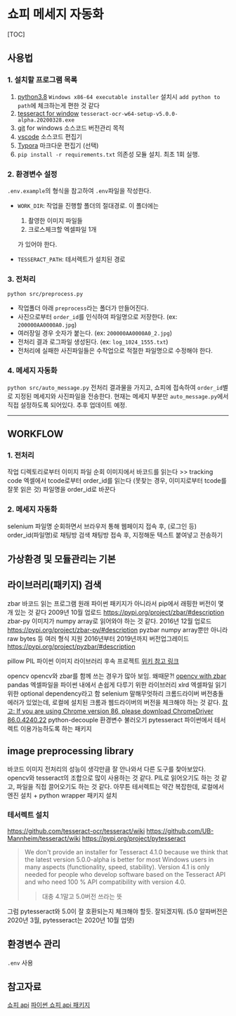 # 쇼피 메세지 자동화

[TOC]

## 사용법
### 1. 설치할 프로그램 목록
1. [python3.8](https://www.python.org/downloads/) `Windows x86-64 executable installer`
	설치시 `add python to path`에 체크하는게 편한 것 같다
2. [tesseract for window](https://github.com/UB-Mannheim/tesseract/wiki) `tesseract-ocr-w64-setup-v5.0.0-alpha.20200328.exe`
3. [git](https://git-scm.com/) for windows
	소스코드 버전관리 목적
4. [vscode](https://code.visualstudio.com/)
	소스코드 편집기
5. [Typora](https://typora.io/) 마크다운 편집기 (선택)
5. `pip install -r requirements.txt`
	의존성 모듈 설치. 최초 1회 실행.

### 2. 환경변수 설정
`.env.example`의 형식을 참고하여 `.env`파일을 작성한다.
- `WORK_DIR`: 작업을 진행할 폴더의 절대경로. 이 폴더에는
	1. 촬영한 이미지 파일들
	2. 크로스체크할 엑셀파일 1개

	가 있어야 한다.
- `TESSERACT_PATH`: 테서렉트가 설치된 경로

### 3. 전처리
`python src/preprocess.py`
- 작업폴더 아래 `preprocess`라는 폴더가 만들어진다.
- 사진으로부터 `order_id`를 인식하여 파일명으로 저장한다. (ex: `200000AA0000A0.jpg`)
- 여러장일 경우 숫자가 붙는다. (ex: `200000AA0000A0_2.jpg`)
- 전처리 결과 로그파일 생성된다. (ex: `log_1024_1555.txt`)
- 전처리에 실패한 사진파일들은 수작업으로 적절한 파일명으로 수정해야 한다.

### 4. 메세지 자동화
`python src/auto_message.py`
전처리 결과물을 가지고, 쇼피에 접속하여 `order_id`별로 지정된 메세지와 사진파일을 전송한다.
현재는 메세지 부분만 `auto_message.py`에서 직접 설정하도록 되어있다. 추후 업데이트 예정.

---
## WORKFLOW
### 1. 전처리
작업 디렉토리로부터 이미지 파일 순회
이미지에서 바코드를 읽는다 >> tracking code
엑셀에서 tcode로부터 order_id를 읽는다 (못찾는 경우, 이미지로부터 tcode를 잘못 읽은 것)
파일명을 order_id로 바꾼다

### 2. 메세지 자동화
selenium
파일명 순회하면서
브라우저 통해 웹페이지 접속 후, (로그인 등) order_id(파일명)로 채팅방 검색
채팅방 접속 후, 지정해둔 텍스트 붙여넣고 전송하기

## 가상환경 및 모듈관리는 기본

## 라이브러리(패키지) 검색
zbar
	바코드 읽는 프로그램
	원래 파이썬 패키지가 아니라서 pip에서 래핑한 버전이 몇 개 있는 것 같다
	2009년 10월 업로드
	https://pypi.org/project/zbar/#description
zbar-py
	이미지가 numpy array로 읽어와야 하는 것 같다.
	2016년 12월 업로드
	https://pypi.org/project/zbar-py/#description
pyzbar
	numpy array뿐만 아니라 raw bytes 등 여러 형식 지원
	2016년부터 2019년까지 버전업그레이드
	https://pypi.org/project/pyzbar/#description
	
pillow
	PIL 파이썬 이미지 라이브러리 후속 프로젝트 [위키 참고 링크](https://ko.wikipedia.org/wiki/Python_Imaging_Library)
	
opencv
	opencv와 zbar를 함께 쓰는 경우가 많아 보임. 왜때문?!
	[opencv with zbar](https://www.pyimagesearch.com/2018/05/21/an-opencv-barcode-and-qr-code-scanner-with-zbar/)
pandas
	엑셀파일을 파이썬 내에서 손쉽게 다루기 위한 라이브러리
xlrd
	엑셀파일 읽기위한 optional dependency라고 함
selenium
	말해무엇하리
	크롬드라이버 버전충돌 에러가 있었는데, 로컬에 설치된 크롬과 웹드라이버의 버전을 체크해야 하는 것 같다.
	[참고: If you are using Chrome version 86, please download ChromeDriver 86.0.4240.22](https://chromedriver.chromium.org/downloads)
python-decouple
	환경변수 불러오기
pytesseract
	파이썬에서 테서렉트 이용가능하도록 하는 패키지

## image preprocessing library
바코드 이미지 전처리의 성능이 생각만큼 잘 안나와서 다른 도구를 찾아보았다.
opencv와 tesseract의 조합으로 많이 사용하는 것 같다.
PIL로 읽어오기도 하는 것 같고, 파일을 직접 끌어오기도 하는 것 같다.
아무튼 테서렉트는 약간 복잡한데, 로컬에서 엔진 설치 + python wrapper 패키지 설치

### 테서렉트 설치
https://github.com/tesseract-ocr/tesseract/wiki
https://github.com/UB-Mannheim/tesseract/wiki
https://pypi.org/project/pytesseract

> We don't provide an installer for Tesseract 4.1.0 because we think that the latest version 5.0.0-alpha is better for most Windows users in many aspects (functionality, speed, stability). Version 4.1 is only needed for people who develop software based on the Tesseract API and who need 100 % API compatibility with version 4.0.
>> 대충 4.1말고 5.0버전 쓰라는 뜻

그럼 pytesseract와 5.0이 잘 호환되는지 체크해야 할듯. 잘되겠지뭐.
(5.0 알파버전은 2020년 3월, pytesseract는 2020년 10월 업뎃)

## 환경변수 관리
`.env` 사용

## 참고자료
[쇼피 api](https://open.shopee.com/)
[파이썬 쇼피 api 패키지](https://pypi.org/project/shopee-api)